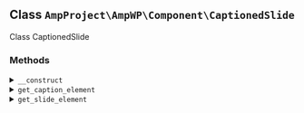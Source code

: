 ## Class `AmpProject\AmpWP\Component\CaptionedSlide`

Class CaptionedSlide

### Methods
<details>
<summary><code>__construct</code></summary>

```php
public __construct( DOMElement $slide_element, DOMElement $caption_element )
```

Constructs the class.


</details>
<details>
<summary><code>get_caption_element</code></summary>

```php
public get_caption_element()
```

Gets the caption element.


</details>
<details>
<summary><code>get_slide_element</code></summary>

```php
public get_slide_element()
```

Gets the slide element.


</details>
